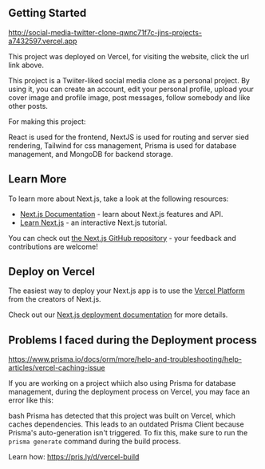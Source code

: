 
## Getting Started
http://social-media-twitter-clone-qwnc71f7c-jins-projects-a7432597.vercel.app

This project was deployed on Vercel, for visiting the website, click the url link above.

This project is a Twiiter-liked social media clone as a personal project. By using it, you can create an account, edit your personal profile, upload your cover image and profile image, post messages, follow somebody and like other posts.



For making this project:

React is used for the frontend, NextJS is used for routing and server sied rendering, Tailwind for css management, Prisma is used for database management, and MongoDB for backend storage.




## Learn More

To learn more about Next.js, take a look at the following resources:

- [Next.js Documentation](https://nextjs.org/docs) - learn about Next.js features and API.
- [Learn Next.js](https://nextjs.org/learn) - an interactive Next.js tutorial.

You can check out [the Next.js GitHub repository](https://github.com/vercel/next.js/) - your feedback and contributions are welcome!

## Deploy on Vercel

The easiest way to deploy your Next.js app is to use the [Vercel Platform](https://vercel.com/new?utm_medium=default-template&filter=next.js&utm_source=create-next-app&utm_campaign=create-next-app-readme) from the creators of Next.js.

Check out our [Next.js deployment documentation](https://nextjs.org/docs/deployment) for more details.

## Problems I faced during the Deployment process

https://www.prisma.io/docs/orm/more/help-and-troubleshooting/help-articles/vercel-caching-issue

If you are working on a project whiich also using Prisma for database management, during the deployment process on Vercel, you may face an error like this:

bash
Prisma has detected that this project was built on Vercel, which caches dependencies.
This leads to an outdated Prisma Client because Prisma's auto-generation isn't triggered.
To fix this, make sure to run the `prisma generate` command during the build process.

Learn how: https://pris.ly/d/vercel-build
